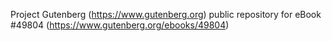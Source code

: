 Project Gutenberg (https://www.gutenberg.org) public repository for eBook #49804 (https://www.gutenberg.org/ebooks/49804)
